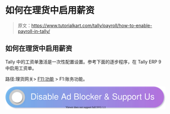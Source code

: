 # 如何在理货中启用薪资

> 原文：<https://www.tutorialkart.com/tally/payroll/how-to-enable-payroll-in-tally/>

## 如何在理货中启用薪资

Tally 中的工资单激活是一次性配置设置。参考下面的逐步程序，在 Tally ERP 9 中启用工资单。

路径:理货网关> [F11:功能](https://www.tutorialkart.com/tally/company-features-in-tally-f11-features/) > F1:账务功能。

[![](img/925da31b32d6bc3827932f6c8afb11bb.png)](https://www.tutorialkart.com/)